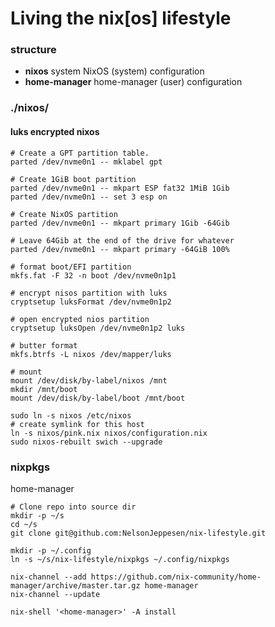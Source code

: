 # Living the nix[os] lifestyle

### structure
* **nixos** system NixOS (system) configuration
* **home-manager** home-manager (user) configuration

### ./nixos/
#### luks encrypted nixos
```
# Create a GPT partition table.
parted /dev/nvme0n1 -- mklabel gpt

# Create 1GiB boot partition
parted /dev/nvme0n1 -- mkpart ESP fat32 1MiB 1Gib
parted /dev/nvme0n1 -- set 3 esp on

# Create NixOS partition
parted /dev/nvme0n1 -- mkpart primary 1Gib -64Gib

# Leave 64Gib at the end of the drive for whatever
parted /dev/nvme0n1 -- mkpart primary -64GiB 100%

# format boot/EFI partition
mkfs.fat -F 32 -n boot /dev/nvme0n1p1

# encrypt nisos partition with luks
cryptsetup luksFormat /dev/nvme0n1p2

# open encrypted nios partition
cryptsetup luksOpen /dev/nvme0n1p2 luks

# butter format
mkfs.btrfs -L nixos /dev/mapper/luks

# mount
mount /dev/disk/by-label/nixos /mnt
mkdir /mnt/boot
mount /dev/disk/by-label/boot /mnt/boot
```
```
sudo ln -s nixos /etc/nixos
# create symlink for this host
ln -s nixos/pink.nix nixos/configuration.nix
sudo nixos-rebuilt swich --upgrade
```

### nixpkgs
home-manager
```
# Clone repo into source dir
mkdir -p ~/s
cd ~/s
git clone git@github.com:NelsonJeppesen/nix-lifestyle.git

mkdir -p ~/.config
ln -s ~/s/nix-lifestyle/nixpkgs ~/.config/nixpkgs

nix-channel --add https://github.com/nix-community/home-manager/archive/master.tar.gz home-manager
nix-channel --update

nix-shell '<home-manager>' -A install
```
